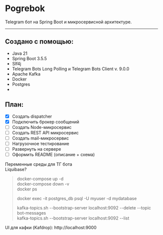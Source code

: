 # Pogrebok <br/>

Telegram бот на Spring Boot и микросервисной архитектуре.
_________________

## Создано с помощью:
- Java 21
- Spring Boot 3.5.5
- Slf4j
- Telegram Bots Long Polling и Telegram Bots Client v. 9.0.0
- Apache Kafka
- Docker
- Postgres
- 

## План:
- [x] Создать dispatcher
- [x] Подключить брокер сообщений
- [ ] Создать Node-микросервис
- [ ] Создать REST API микросервис
- [ ] Создать mail-микросервис
- [ ] Нагрузочное тестирование
- [ ] Развернуть на сервере
- [ ] Оформить README (описание + схема)

Переменные среды для ТГ бота<br/>
Liquibase?

> docker-compose up -d <br/>
> docker-compose down -v <br/>
> docker ps
> 
> docker exec -it postgres_db psql -U myuser -d mydatabase
> 
> kafka-topics.sh --bootstrap-server localhost:9092 --delete --topic bot-messages <br/>
> kafka-topics.sh --bootstrap-server localhost:9092 --list
> 
UI для кафки (Kafdrop): http://localhost:9000
